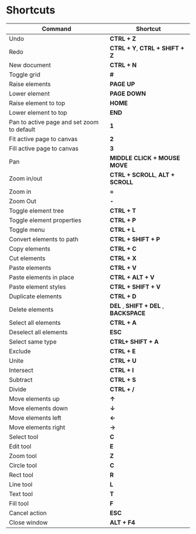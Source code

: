 # Shortcuts


| Command | Shortcut |
| --- | --- |
| Undo | **CTRL + Z** |
| Redo | **CTRL + Y**, **CTRL + SHIFT + Z** |
| New document | **CTRL + N** |
| Toggle grid | **#** |
| Raise elements | **PAGE UP** |
| Lower element| **PAGE DOWN** |
| Raise element to top | **HOME** |
| Lower element to top | **END** |
| Pan to active page and set zoom to default | **1** |
| Fit active page to canvas | **2** |
| Fill active page to canvas | **3** |
| Pan | **MIDDLE CLICK + MOUSE MOVE** |
| Zoom in/out | **CTRL + SCROLL**, **ALT + SCROLL** |
| Zoom in | **=** |
| Zoom Out | **-** |
| Toggle element tree | **CTRL + T** |
| Toggle element properties | **CTRL + P** |
| Toggle menu | **CTRL + L** |
| Convert elements to path | **CTRL + SHIFT + P** |
| Copy elements | **CTRL + C** |
| Cut elements | **CTRL + X** |
| Paste elements | **CTRL + V** |
| Paste elements in place | **CTRL + ALT + V** |
| Paste element styles | **CTRL + SHIFT + V** |
| Duplicate elements | **CTRL + D** |
| Delete elements | **DEL** , **SHIFT + DEL** , **BACKSPACE** |
| Select all elements | **CTRL + A** |
| Deselect all elements | **ESC** |
| Select same type | **CTRL+ SHIFT + A** |
| Exclude | **CTRL + E** |
| Unite | **CTRL + U** |
| Intersect | **CTRL + I** |
| Subtract | **CTRL + S** |
| Divide | **CTRL + /** |
| Move elements up | **&uarr;** |
| Move elements down | **&darr;** |
| Move elements left | **&larr;** |
| Move elements right | **&rarr;** |
| Select tool | **C** |
| Edit tool | **E** |
| Zoom tool | **Z** |
| Circle tool | **C** |
| Rect tool | **R** |
| Line tool | **L** |
| Text tool | **T** |
| Fill tool | **F** |
| Cancel action | **ESC** |
| Close window | **ALT + F4** |
